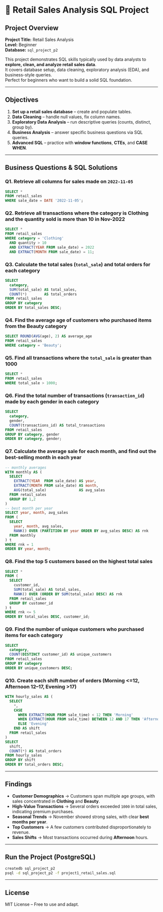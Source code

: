 # 🛒 Retail Sales Analysis SQL Project

## Project Overview
**Project Title:** Retail Sales Analysis  
**Level:** Beginner  
**Database:** `sql_project_p2`  

This project demonstrates SQL skills typically used by data analysts to **explore, clean, and analyze retail sales data**.  
It covers database setup, data cleaning, exploratory analysis (EDA), and business-style queries.  
Perfect for beginners who want to build a solid SQL foundation.

---

## Objectives
1. **Set up a retail sales database** – create and populate tables.  
2. **Data Cleaning** – handle null values, fix column names.  
3. **Exploratory Data Analysis** – run descriptive queries (counts, distinct, group by).  
4. **Business Analysis** – answer specific business questions via SQL queries.  
5. **Advanced SQL** – practice with **window functions**, **CTEs**, and **CASE WHEN**.

---

## Business Questions & SQL Solutions

### Q1. Retrieve all columns for sales made on `2022-11-05`
```sql
SELECT *
FROM retail_sales
WHERE sale_date = DATE '2022-11-05';
```

### Q2. Retrieve all transactions where the category is **Clothing** and the quantity sold is more than 10 in **Nov-2022**
```sql
SELECT *
FROM retail_sales
WHERE category = 'Clothing'
  AND quantity > 10
  AND EXTRACT(YEAR FROM sale_date) = 2022
  AND EXTRACT(MONTH FROM sale_date) = 11;
```

### Q3. Calculate the total sales (`total_sale`) and total orders for each category
```sql
SELECT
  category,
  SUM(total_sale) AS total_sales,
  COUNT(*)        AS total_orders
FROM retail_sales
GROUP BY category
ORDER BY total_sales DESC;
```

### Q4. Find the average age of customers who purchased items from the **Beauty** category
```sql
SELECT ROUND(AVG(age), 2) AS average_age
FROM retail_sales
WHERE category = 'Beauty';
```

### Q5. Find all transactions where the `total_sale` is greater than 1000
```sql
SELECT *
FROM retail_sales
WHERE total_sale > 1000;
```

### Q6. Find the total number of transactions (`transaction_id`) made by each gender in each category
```sql
SELECT
  category,
  gender,
  COUNT(transactions_id) AS total_transactions
FROM retail_sales
GROUP BY category, gender
ORDER BY category, gender;
```

### Q7. Calculate the average sale for each month, and find out the best-selling month in each year
```sql
-- monthly averages
WITH monthly AS (
  SELECT
    EXTRACT(YEAR  FROM sale_date) AS year,
    EXTRACT(MONTH FROM sale_date) AS month,
    AVG(total_sale)               AS avg_sales
  FROM retail_sales
  GROUP BY 1,2
)
-- best month per year
SELECT year, month, avg_sales
FROM (
  SELECT
    year, month, avg_sales,
    RANK() OVER (PARTITION BY year ORDER BY avg_sales DESC) AS rnk
  FROM monthly
) t
WHERE rnk = 1
ORDER BY year, month;
```

### Q8. Find the top 5 customers based on the highest total sales
```sql
SELECT *
FROM (
  SELECT
    customer_id,
    SUM(total_sale) AS total_sales,
    RANK() OVER (ORDER BY SUM(total_sale) DESC) AS rnk
  FROM retail_sales
  GROUP BY customer_id
) t
WHERE rnk <= 5
ORDER BY total_sales DESC, customer_id;
```

### Q9. Find the number of unique customers who purchased items for each category
```sql
SELECT
  category,
  COUNT(DISTINCT customer_id) AS unique_customers
FROM retail_sales
GROUP BY category
ORDER BY unique_customers DESC;
```

### Q10. Create each shift number of orders (Morning <=12, Afternoon 12–17, Evening >17)
```sql
WITH hourly_sales AS (
  SELECT
    *,
    CASE
      WHEN EXTRACT(HOUR FROM sale_time) < 12 THEN 'Morning'
      WHEN EXTRACT(HOUR FROM sale_time) BETWEEN 12 AND 17 THEN 'Afternoon'
      ELSE 'Evening'
    END AS shift
  FROM retail_sales
)
SELECT
  shift,
  COUNT(*) AS total_orders
FROM hourly_sales
GROUP BY shift
ORDER BY total_orders DESC;
```

---

## Findings
- **Customer Demographics** → Customers span multiple age groups, with sales concentrated in **Clothing** and **Beauty**.  
- **High-Value Transactions** → Several orders exceeded `1000` in total sales, indicating premium purchases.  
- **Seasonal Trends** → November showed strong sales, with clear **best months per year**.  
- **Top Customers** → A few customers contributed disproportionately to revenue.  
- **Sales Shifts** → Most transactions occurred during **Afternoon** hours.

---

## Run the Project (PostgreSQL)
```bash
createdb sql_project_p2
psql -d sql_project_p2 -f project1_retail_sales.sql
```

---

## License
MIT License – Free to use and adapt.
